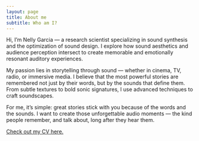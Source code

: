 ```yaml
---
layout: page
title: About me
subtitle: Who am I?
---
```


Hi, I’m Nelly Garcia — a research scientist specializing in sound synthesis and the optimization of sound design. I explore how sound aesthetics and audience perception intersect to create memorable and emotionally resonant auditory experiences.

My passion lies in storytelling through sound — whether in cinema, TV, radio, or immersive media. I believe that the most powerful stories are remembered not just by their words, but by the sounds that define them. From subtle textures to bold sonic signatures, I use advanced techniques to craft soundscapes.

For me, it’s simple: great stories stick with you because of the words and the sounds. I want to create those unforgettable audio moments — the kind people remember, and talk about, long after they hear them.

[Check out my CV here.](assets/files/NellyGarcia_CV.pdf)




